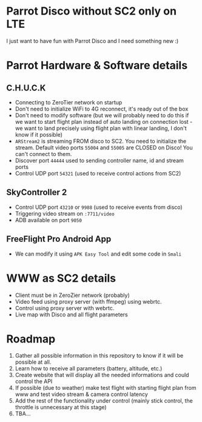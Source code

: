 # Parrot Disco without SC2 only on LTE

I just want to have fun with Parrot Disco and I need something new :)

# Parrot Hardware & Software details

## C.H.U.C.K

-   Connecting to ZeroTier network on startup
-   Don't need to initialize WiFi to 4G reconnect, it's ready out of the box
-   Don't need to modify software (but we will probably need to do this if we want to start flight plan instead of auto landing on connection lost - we want to land precisely using flight plan with linear landing, I don't know if it possible)
-   `ARStream2` is streaming FROM disco to SC2. You need to initialize the stream. Default video ports `55004` and `55005` are CLOSED on Disco! You can't connect to them.
-   Discover port `44444` used to sending controller name, id and stream ports
-   Control UDP port `54321` (used to receive control actions from SC2)

## SkyController 2

-   Control UDP port `43210` or `9988` (used to receive events from disco)
-   Triggering video stream on `:7711/video`
-   ADB available on port `9050`

## FreeFlight Pro Android App

-   We can modify it using `APK Easy Tool` and edit some code in `Smali`

# WWW as SC2 details

-   Client must be in ZeroZier network (probably)
-   Video feed using proxy server (with ffmpeg) using webrtc.
-   Control using proxy server with webrtc.
-   Live map with Disco and all flight parameters

# Roadmap

1. Gather all possible information in this repository to know if it will be possible at all.
2. Learn how to receive all parameters (battery, altitude, etc.)
3. Create website that will display all the needed informations and could control the API
4. If possible (due to weather) make test flight with starting flight plan from www and test video stream & camera control latency
5. Add the rest of the functionality under control (mainly stick control, the throttle is unnecessary at this stage)
6. TBA...
